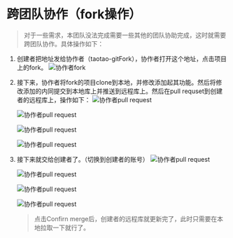 # 跨团队协作（fork操作）

> 对于一些需求，本团队没法完成需要一些其他的团队协助完成，这时就需要跨团队协作。具体操作如下：

1. 创建者把地址发给协作者（taotao-gitFork），协作者打开这个地址，点击项目上的fork。
   ![协作者fork](/images/git/跨团队协作-协作者点击项目fork.jpg)
2. 接下来，协作者将fork的项目clone到本地，并修改添加起其功能。然后将修改添加的内同提交到本地库上并推送到远程库上。然后在pull requset到创建者的远程库上，操作如下：
   ![协作者pull request](/images/git/跨团队协作-协作者pull_request项目step1.jpg)

   ![协作者pull request](/images/git/跨团队协作-协作者pull_request项目step2.jpg)

   ![协作者pull request](/images/git/跨团队协作-协作者pull_request项目step3.jpg)

   ![协作者pull request](/images/git/跨团队协作-协作者pull_request项目step4.jpg)

3. 接下来就交给创建者了。（切换到创建者的账号）
   ![协作者pull request](/images/git/跨团队协作-创建者step1.jpg)

   ![协作者pull request](/images/git/跨团队协作-创建者step2.jpg)

   ![协作者pull request](/images/git/跨团队协作-创建者step3.jpg)

   ![协作者pull request](/images/git/跨团队协作-创建者step4.jpg)
   
   > 点击Confirn merge后，创建者的远程库就更新完了，此时只需要在本地拉取一下就行了。
